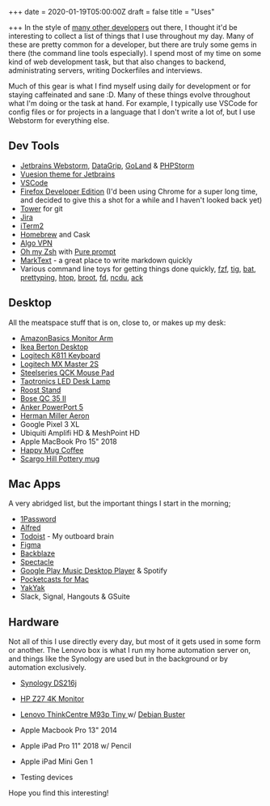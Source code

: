 +++
date = 2020-01-19T05:00:00Z
draft = false
title = "Uses"

+++
In the style of [many other developers](https://uses.tech/) out there, I thought it'd be interesting to collect a list of things that I use throughout my day. Many of these are pretty common for a developer, but there are truly some gems in there (the command line tools especially). I spend most of my time on some kind of web development task, but that also changes to backend, administrating servers, writing Dockerfiles and interviews.

Much of this gear is what I find myself using daily for development or for staying caffeinated and sane :D. Many of these things evolve throughout what I'm doing or the task at hand. For example, I typically use VSCode for config files or for projects in a language that I don't write a lot of, but I use Webstorm for everything else.

## Dev Tools

* [Jetbrains Webstorm](https://www.jetbrains.com/webstorm/), [DataGrip](https://www.jetbrains.com/datagrip/), [GoLand](https://www.jetbrains.com/go/) & [PHPStorm](https://www.jetbrains.com/phpstorm/)
* [Vuesion theme for Jetbrains](https://plugins.jetbrains.com/plugin/12226-vuesion-theme)
* [VSCode](https://code.visualstudio.com/)
* [Firefox Developer Edition](https://www.mozilla.org/en-US/firefox/developer/) (I'd been using Chrome for a super long time, and decided to give this a shot for a while and I haven't looked back yet)
* [Tower](https://www.git-tower.com/mac) for git
* [Jira](https://www.atlassian.com/software/jira)
* [iTerm2](https://iterm2.com/)
* [Homebrew](https://brew.sh/) and Cask
* [Algo VPN](https://github.com/trailofbits/algo)
* [Oh my Zsh](https://ohmyz.sh/) with [Pure prompt](https://github.com/sindresorhus/pure)
* [MarkText](https://marktext.app/) - a great place to write markdown quickly
* Various command line toys for getting things done quickly, [fzf](https://github.com/junegunn/fzf), [tig](https://jonas.github.io/tig/), [bat](https://github.com/sharkdp/bat), [prettyping](http://denilson.sa.nom.br/prettyping/), [htop](http://hisham.hm/htop/), [broot](https://github.com/Canop/broot), [fd](https://github.com/sharkdp/fd/), [ncdu](https://dev.yorhel.nl/ncdu), [ack](https://beyondgrep.com/)

## Desktop

All the meatspace stuff that is on, close to, or makes up my desk:

* [AmazonBasics Monitor Arm](https://www.amazon.com/AmazonBasics-Premium-Single-Monitor-Stand/dp/B00MIBN16O)
* [Ikea Berton Desktop](https://www.ikea.com/us/en/p/gerton-tabletop-beech-50106773/)
* [Logitech K811 Keyboard](https://www.amazon.com/Logitech-Easy%E2%80%91Switch-Wireless-Bluetooth-Keyboard/dp/B0099SMFP2)
* [Logitech MX Master 2S](https://www.logitech.com/en-roeu/product/mx-master-2s-flow)
* [Steelseries QCK Mouse Pad](https://steelseries.com/gaming-mousepads/qck-series#qck-medium)
* [Taotronics LED Desk Lamp](https://www.amazon.com/TaoTronics-Charging-Temperatures-Brightness-Licensing/dp/B07QPS3JHK?ref_=TopRatedC&pf_rd_p=bdb73aea-8477-5114-ae23-0a06b01f5467&pf_rd_s=merchandised-search-6&pf_rd_t=101&pf_rd_i=1063292&pf_rd_m=ATVPDKIKX0DER&pf_rd_r=5FQXXPG0XGCAGVEYP13R&pf_rd_r=5FQXXPG0XGCAGVEYP13R&pf_rd_p=bdb73aea-8477-5114-ae23-0a06b01f5467)
* [Roost Stand](https://www.therooststand.com/)
* [Bose QC 35 II](https://www.bose.com/en_us/products/headphones/over_ear_headphones/quietcomfort-35-wireless-ii.html#v=qc35_ii_black)
* [Anker PowerPort 5](https://www.anker.com/products/variant/powerport-5/A2124112)
* [Herman Miller Aeron](https://store.hermanmiller.com/office/office-chairs/aeron-chair/2195348.html?lang=en_US)
* Google Pixel 3 XL
* Ubiquiti Amplifi HD & MeshPoint HD
* Apple MacBook Pro 15" 2018
* [Happy Mug Coffee](https://happymugcoffee.com/)
* [Scargo Hill Pottery mug](https://scargopottery.com/)

## Mac Apps

A very abridged list, but the important things I start in the morning;

* [1Password](https://1password.com/)
* [Alfred](https://www.alfredapp.com/)
* [Todoist](https://todoist.com/) - My outboard brain
* [Figma](https://www.figma.com/)
* [Backblaze](https://www.backblaze.com/)
* [Spectacle](https://www.spectacleapp.com/)
* [Google Play Music Desktop Player](https://www.googleplaymusicdesktopplayer.com/) & Spotify
* [Pocketcasts for Mac](https://www.pocketcasts.com/)
* [YakYak](https://github.com/yakyak/yakyak)
* Slack, Signal, Hangouts & GSuite

## Hardware

Not all of this I use directly every day, but most of it gets used in some form or another. The Lenovo box is what I run my home automation server on, and things like the Synology are used but in the background or by automation exclusively. 

* [Synology DS216j](https://www.amazon.com/gp/product/B01BNPT1EG/ref=ppx_yo_dt_b_search_asin_title?ie=UTF8&psc=1)
* [HP Z27 4K Monitor](https://www.amazon.com/HP-Business-Z27-LED-Monitor/dp/B07CKXCBWB/ref=sr_1_1?keywords=hp+z27+monitor&qid=1579484086&sr=8-1)
* [Lenovo ThinkCentre M93p Tiny ](https://www.lenovo.com/us/en/desktops/thinkcentre/m-series-tiny/m93-m93p/)w/ [Debian Buster](https://wiki.debian.org/DebianBuster)

* Apple Macbook Pro 13" 2014
* Apple iPad Pro 11" 2018 w/ Pencil
* Apple iPad Mini Gen 1

* Testing devices



Hope you find this interesting!

